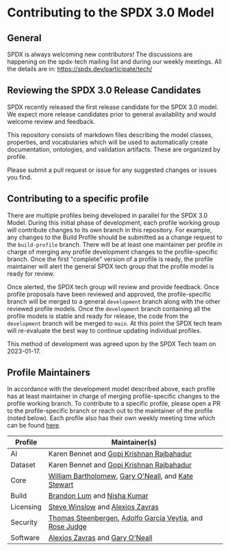 # Contributing to the SPDX 3.0 Model

## General
SPDX is always welcoming new contributors! The discussions are happening on the spdx-tech mailing list
and during our weekly meetings. All the details are in: https://spdx.dev/participate/tech/

## Reviewing the SPDX 3.0 Release Candidates
SPDX recently released the first release candidate for the SPDX 3.0 model.  
We expect more release candidates prior to general availability and would welcome review and feedback.

This repository consists of markdown files describing the model classes, properties, and vocabularies which will be used to automatically create documentation, ontologies, and validation artifacts.
These are organized by profile.

Please submit a pull request or issue for any suggested changes or issues you find.

## Contributing to a specific profile
There are multiple profiles being developed in parallel for the SPDX 3.0 Model. During this initial phase of development, each profile working group will contribute changes to its own branch in this repository. For example, any changes to the Build Profile should be submitted as a change request to the `build-profile` branch. There will be at least one maintainer per profile in charge of merging any profile development changes to the profile-specific branch. Once the first "complete" version of a profile is ready, the profile maintainer will alert the general SPDX tech group that the profile model is ready for review.

Once alerted, the SPDX tech group will review and provide feedback. Once profile proposals have been reviewed and approved, the profile-specific branch will be merged to a general `development` branch along with the other reviewed profile models. Once the `development` branch containing all the profile models is stable and ready for release, the code from the `development` branch will be merged to `main`. At this point the SPDX tech team will re-evaluate the best way to continue updating individual profiles.

This method of development was agreed upon by the SPDX Tech team on 2023-01-17.

## Profile Maintainers
In accordance with the development model described above, each profile has at least maintainer in charge of merging profile-specific changes to the profile working branch. To contribute to a specific profile, please open a PR to the profile-specific branch or reach out to the maintainer of the profile (noted below). Each profile also has their own weekly meeting time which can be found [here](https://github.com/spdx/meetings#sub-groups-for-specific-topics).

| Profile | Maintainer(s) |
| ----------- | ----------- |
| AI | Karen Bennet and [Gopi Krishnan Rajbahadur](https://github.com/rgopikrishnan91) |
| Dataset | Karen Bennet and [Gopi Krishnan Rajbahadur](https://github.com/rgopikrishnan91) |
| Core | [William Bartholomew](https://github.com/iamwillbar), [Gary O'Neall](https://github.com/goneall), and [Kate Stewart](https://github.com/kestewart) |
| Build | [Brandon Lum](https://github.com/lumjjb) and [Nisha Kumar](https://github.com/nishakm) |
| Licensing | [Steve Winslow](https://github.com/swinslow) and [Alexios Zavras](https://github.com/zvr) |
| Security   | [Thomas Steenbergen](https://github.com/tsteenbe), [Adolfo García Veytia](https://github.com/puerco), and [Rose Judge](https://github.com/rnjudge) |
| Software | [Alexios Zavras](https://github.com/zvr) and [Gary O'Neall](https://github.com/goneall) |

